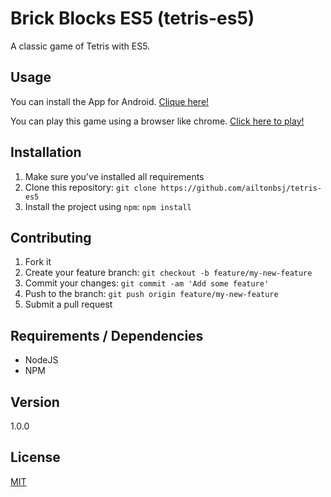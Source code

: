 # Brick Blocks ES5 (tetris-es5)

A classic game of Tetris with ES5.

## Usage

You can install the App for Android. [Clique here!](https://play.google.com/store/apps/details?id=br.ailtonbsj.tetris_es5)


You can play this game using a browser like chrome. [Click here to play!](https://ailtonbsj.github.io/tetris-es5/)

## Installation

1. Make sure you've installed all requirements
2. Clone this repository:
  `git clone https://github.com/ailtonbsj/tetris-es5`
3. Install the project using `npm`:
  `npm install`

## Contributing

1. Fork it
2. Create your feature branch: `git checkout -b feature/my-new-feature`
3. Commit your changes: `git commit -am 'Add some feature'`
4. Push to the branch: `git push origin feature/my-new-feature`
5. Submit a pull request

## Requirements / Dependencies

* NodeJS
* NPM

## Version

1.0.0

## License

[MIT](LICENSE)